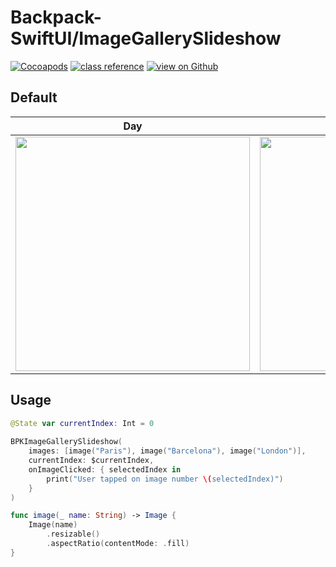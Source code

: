 # Backpack-SwiftUI/ImageGallerySlideshow

[![Cocoapods](https://img.shields.io/cocoapods/v/Backpack-SwiftUI.svg?style=flat)](hhttps://cocoapods.org/pods/Backpack-SwiftUI)
[![class reference](https://img.shields.io/badge/Class%20reference-iOS-blue)](https://backpack.github.io/ios/versions/latest/swiftui/Structs/BPKImageGallerySlideshow.html)
[![view on Github](https://img.shields.io/badge/Source%20code-GitHub-lightgrey)](https://github.com/Skyscanner/backpack-ios/tree/main/Backpack-SwiftUI/ImageGallerySlideshow)

## Default

| Day | Night |
| --- | --- |
| <img src="https://raw.githubusercontent.com/Skyscanner/backpack-ios/main/screenshots/iPhone-swiftui_image-gallery-preview___default_lm.png" alt="" width="375" /> |<img src="https://raw.githubusercontent.com/Skyscanner/backpack-ios/main/screenshots/iPhone-swiftui_image-gallery-preview___default_dm.png" alt="" width="375" /> |
 
## Usage

```swift
@State var currentIndex: Int = 0
    
BPKImageGallerySlideshow(
    images: [image("Paris"), image("Barcelona"), image("London")],
    currentIndex: $currentIndex,
    onImageClicked: { selectedIndex in
        print("User tapped on image number \(selectedIndex)")
    }
)

func image(_ name: String) -> Image {
    Image(name)
        .resizable()
        .aspectRatio(contentMode: .fill)
}
```